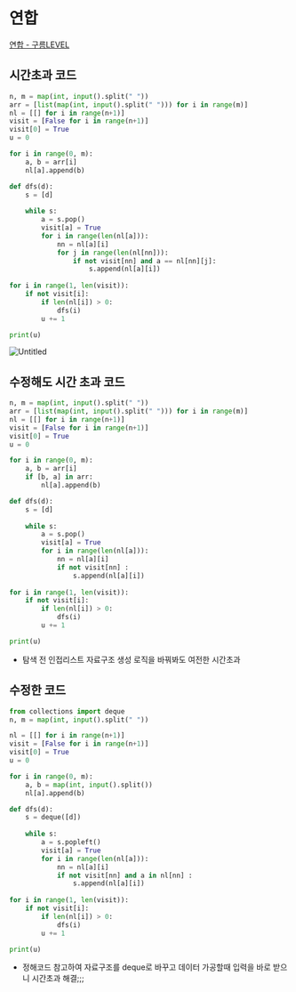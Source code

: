 # 연합
[연합 - 구름LEVEL](https://level.goorm.io/exam/195698/연합/quiz/1)

## 시간초과 코드
```python
n, m = map(int, input().split(" "))
arr = [list(map(int, input().split(" "))) for i in range(m)]
nl = [[] for i in range(n+1)]
visit = [False for i in range(n+1)]
visit[0] = True
u = 0

for i in range(0, m):
	a, b = arr[i]
	nl[a].append(b)

def dfs(d):
	s = [d]
	
	while s:
		a = s.pop()
		visit[a] = True
		for i in range(len(nl[a])):
			nn = nl[a][i]
			for j in range(len(nl[nn])):
				if not visit[nn] and a == nl[nn][j]:
					s.append(nl[a][i])
				
for i in range(1, len(visit)):
	if not visit[i]:
		if len(nl[i]) > 0:
			dfs(i)
		u += 1

print(u)
```

![Untitled](https://prod-files-secure.s3.us-west-2.amazonaws.com/a1eed9a8-a823-4016-b506-b2ae59044a8a/e3a2d827-8edf-4d70-81a7-2db5d7fdbd52/Untitled.png)

## 수정해도 시간 초과 코드
```python
n, m = map(int, input().split(" "))
arr = [list(map(int, input().split(" "))) for i in range(m)]
nl = [[] for i in range(n+1)]
visit = [False for i in range(n+1)]
visit[0] = True
u = 0

for i in range(0, m):
	a, b = arr[i]
	if [b, a] in arr:
		nl[a].append(b)

def dfs(d):
	s = [d]
	
	while s:
		a = s.pop()
		visit[a] = True
		for i in range(len(nl[a])):
			nn = nl[a][i]
			if not visit[nn] :
				s.append(nl[a][i])
				
for i in range(1, len(visit)):
	if not visit[i]:
		if len(nl[i]) > 0:
			dfs(i)
		u += 1

print(u)
```

- 탐색 전 인접리스트 자료구조 생성 로직을 바꿔봐도 여전한 시간초과

## 수정한 코드
```python
from collections import deque
n, m = map(int, input().split(" "))

nl = [[] for i in range(n+1)]
visit = [False for i in range(n+1)]
visit[0] = True
u = 0

for i in range(0, m):
	a, b = map(int, input().split())
	nl[a].append(b)

def dfs(d):
	s = deque([d])
	
	while s:
		a = s.popleft()
		visit[a] = True
		for i in range(len(nl[a])):
			nn = nl[a][i]
			if not visit[nn] and a in nl[nn] :
				s.append(nl[a][i])
				
for i in range(1, len(visit)):
	if not visit[i]:
		if len(nl[i]) > 0:
			dfs(i)
		u += 1

print(u)
```

- 정해코드 참고하여 자료구조를 deque로 바꾸고 데이터 가공할때 입력을 바로 받으니 시간초과 해결;;;
